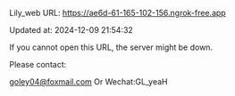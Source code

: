 Lily_web URL: https://ae6d-61-165-102-156.ngrok-free.app

Updated at: 2024-12-09 21:54:32

If you cannot open this URL, the server might be down.

Please contact: 

goley04@foxmail.com Or Wechat:GL_yeaH